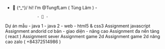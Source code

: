 - 👋 \{^_^}/ hi! I’m @TungfLam ( Tùng Lâm ) -

                 - 👀 -
Dự án mẫu - java 1 - java 2 - web - html5 & css3
Assignment javascript 
Assignment andorid cơ bản - giao diện - nâng cao 
Assignment đa nền tảng ( react )
Assignment sever 
Assignment game 2d
Assignment game 2d nâng cao 
zalo ( +84372514986 )
